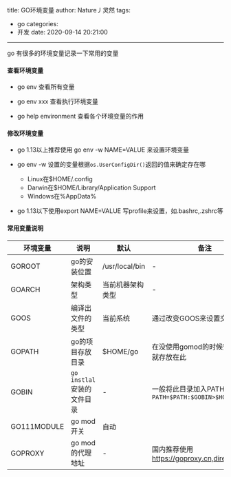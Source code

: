 title: GO环境变量
author: Nature丿灵然
tags:
  - go
categories:
  - 开发
date: 2020-09-14 20:21:00
---
go 有很多的环境变量记录一下常用的变量

<!--more-->

#### 查看环境变量

- go env 查看所有变量

- go env xxx 查看执行环境变量

- go help environment 查看各个环境变量的作用

#### 修改环境变量

- go 1.13以上推荐使用 go env -w NAME=VALUE 来设置环境变量

- go env -w 设置的变量根据`os.UserConfigDir()`返回的值来确定存在哪
  - Linux在$HOME/.config
  - Darwin在$HOME/Library/Application Support
  - Windows在%AppData%

- go 1.13以下使用export NAME=VALUE 写profile来设置，如.bashrc,.zshrc等

#### 常用变量说明

环境变量|说明|默认|备注|
-|-|-|-|
GOROOT     |go的安装位置                |/usr/local/bin |-
GOARCH     |架构类型                    |当前机器架构类型 |-
GOOS       |编译出文件的类型             |当前系统        |通过改变GOOS来设置交叉编译
GOPATH     |go的项目存放目录             |$HOME/go      |在没使用gomod的时候安装的代码就存放在此
GOBIN      |`go instlal`安装的文件目录   |-             |一般将此目录加入PATH,`export PATH=$PATH:$GOBIN>$HOME/.zshrc`
GO111MODULE|go mod 开关                |自动           |
GOPROXY    |go mod的代理地址            |-             |国内推荐使用<https://goproxy.cn,direct>
